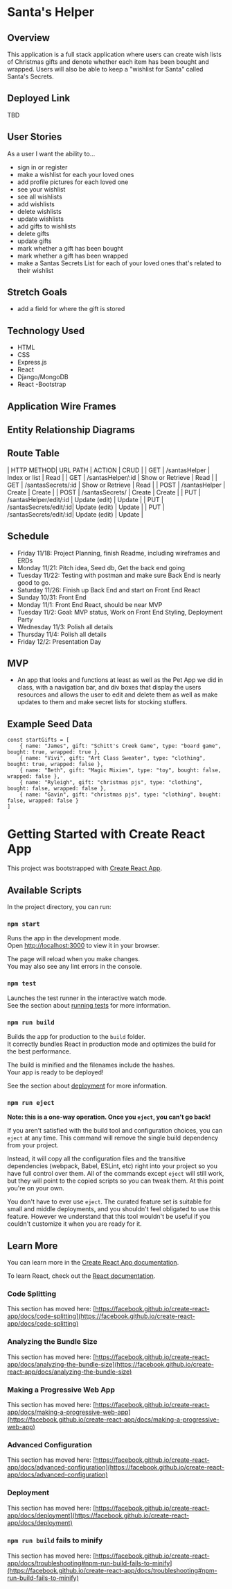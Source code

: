 # Santa's Helper
## Overview
This application is a full stack application where users can create wish lists of Christmas gifts and denote whether each item has been bought and wrapped. Users will also be able to keep a "wishlist for Santa" called Santa's Secrets.

## Deployed Link
TBD


## User Stories
As a user I want the ability to...
  - sign in  or register
  - make a wishlist for each your loved ones
  - add profile pictures for each loved one
  - see your wishlist
  - see all wishlists
  - add wishlists
  - delete wishlists
  - update wishlists
  - add gifts to wishlists 
  - delete gifts
  - update gifts
  - mark whether a gift has been bought
  - mark whether a gift has been wrapped
  - make a Santas Secrets List for each of your loved ones that's related to their wishlist 


## Stretch	Goals
- add a field for where the gift is stored
  
    
## Technology Used
  - HTML
  - CSS
  - Express.js
  - React
  - Django/MongoDB
  - React -Bootstrap
  
  
## Application Wire Frames



## Entity Relationship Diagrams


## Route Table
| HTTP METHOD| URL PATH               | ACTION            | CRUD    |
| GET        | /santasHelper          | Index or list     | Read    |
| GET        | /santasHelper/:id      | Show or Retrieve  | Read    |
| GET        | /santasSecrets/:id     | Show or Retrieve  | Read    |
| POST       | /santasHelper          | Create            | Create  |
| POST       | /santasSecrets/        | Create            | Create  |
| PUT        | /santasHelper/edit/:id | Update (edit)     | Update  |
| PUT        | /santasSecrets/edit/:id| Update (edit)     | Update  |
| PUT        | /santasSecrets/edit/:id| Update (edit)     | Update  |



## Schedule

- Friday 11/18: Project Planning, finish Readme, including wireframes and ERDs
- Monday 11/21: Pitch idea, Seed db, Get the back end going
- Tuesday 11/22: Testing with postman and make sure Back End is nearly good to go.
- Saturday 11/26: Finish up Back End and start on Front End React
- Sunday 10/31: Front End
- Monday 11/1: Front End React, should be near MVP
- Tuesday 11/2: Goal: MVP status, Work on Front End Styling, Deployment Party
- Wednesday 11/3: Polish all details
- Thursday 11/4: Polish all details
- Friday 12/2: Presentation Day

## MVP

- An app that looks and functions at least as well as the Pet App we did in class, with a navigation bar, and div boxes that display the users resources and allows the user to edit and delete them as well as make updates to them and make secret lists for stocking stuffers.

## Example Seed Data 

```
const startGifts = [
    { name: "James", gift: "Schitt's Creek Game", type: "board game", bought: true, wrapped: true },
    { name: "Vivi", gift: "Art Class Sweater", type: "clothing", bought: true, wrapped: false },
    { name: "Beth", gift: "Magic Mixies", type: "toy", bought: false, wrapped: false },
    { name: "Ryleigh", gift: "christmas pjs", type: "clothing", bought: false, wrapped: false },
    { name: "Gavin", gift: "christmas pjs", type: "clothing", bought: false, wrapped: false }
]
```

# Getting Started with Create React App

This project was bootstrapped with [Create React App](https://github.com/facebook/create-react-app).

## Available Scripts

In the project directory, you can run:

### `npm start`

Runs the app in the development mode.\
Open [http://localhost:3000](http://localhost:3000) to view it in your browser.

The page will reload when you make changes.\
You may also see any lint errors in the console.

### `npm test`

Launches the test runner in the interactive watch mode.\
See the section about [running tests](https://facebook.github.io/create-react-app/docs/running-tests) for more information.

### `npm run build`

Builds the app for production to the `build` folder.\
It correctly bundles React in production mode and optimizes the build for the best performance.

The build is minified and the filenames include the hashes.\
Your app is ready to be deployed!

See the section about [deployment](https://facebook.github.io/create-react-app/docs/deployment) for more information.

### `npm run eject`

**Note: this is a one-way operation. Once you `eject`, you can't go back!**

If you aren't satisfied with the build tool and configuration choices, you can `eject` at any time. This command will remove the single build dependency from your project.

Instead, it will copy all the configuration files and the transitive dependencies (webpack, Babel, ESLint, etc) right into your project so you have full control over them. All of the commands except `eject` will still work, but they will point to the copied scripts so you can tweak them. At this point you're on your own.

You don't have to ever use `eject`. The curated feature set is suitable for small and middle deployments, and you shouldn't feel obligated to use this feature. However we understand that this tool wouldn't be useful if you couldn't customize it when you are ready for it.

## Learn More

You can learn more in the [Create React App documentation](https://facebook.github.io/create-react-app/docs/getting-started).

To learn React, check out the [React documentation](https://reactjs.org/).

### Code Splitting

This section has moved here: [https://facebook.github.io/create-react-app/docs/code-splitting](https://facebook.github.io/create-react-app/docs/code-splitting)

### Analyzing the Bundle Size

This section has moved here: [https://facebook.github.io/create-react-app/docs/analyzing-the-bundle-size](https://facebook.github.io/create-react-app/docs/analyzing-the-bundle-size)

### Making a Progressive Web App

This section has moved here: [https://facebook.github.io/create-react-app/docs/making-a-progressive-web-app](https://facebook.github.io/create-react-app/docs/making-a-progressive-web-app)

### Advanced Configuration

This section has moved here: [https://facebook.github.io/create-react-app/docs/advanced-configuration](https://facebook.github.io/create-react-app/docs/advanced-configuration)

### Deployment

This section has moved here: [https://facebook.github.io/create-react-app/docs/deployment](https://facebook.github.io/create-react-app/docs/deployment)

### `npm run build` fails to minify

This section has moved here: [https://facebook.github.io/create-react-app/docs/troubleshooting#npm-run-build-fails-to-minify](https://facebook.github.io/create-react-app/docs/troubleshooting#npm-run-build-fails-to-minify)
